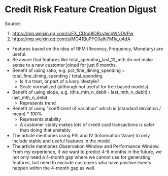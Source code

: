 # Credit Risk Feature Creation Digust

Source: 
1. https://mp.weixin.qq.com/s/FX_CDnd8OBcvlwIpWNDVPw
2. https://mp.weixin.qq.com/s/MG41BuPFC0aIh7M1y_u4dA

- Features based on the idea of RFM (Recency, Frequency, Monetary) are useful.
- Be aware that features like total_spending_last_12_mth do not make sense to a new customer joined for just 6 months.
- Benefit of using ratio, e.g. pct_fine_dining_spending = total_fine_dining_spending / total_spending
    - Is it a treat, or part of a luxry lifestyle?
    - Scale normalized (although not useful for tree based models)
- Benefit of using slope, e.g. (this_mth_n_debit - last_mth_n_debit) / last_mth_n_debit
    - Represents trend
- Benefit of using "coefficient of variation" which is (standard deviation / mean) * 100%
    - Represents stability
    - A customer stably makes lots of credit card transactions is safer than doing that unstably
- The article mentiones using PSI and IV (Information Value) to only include stable and useful features in the model.
- The article mentiones Observation Window and Performance Window. From my experience, if we want to predict 4-6 months in the future, we not only need a 4-month gap where we cannot use for generating features, but need to exclude customers who have positive events happen within the 4-month gap as well.